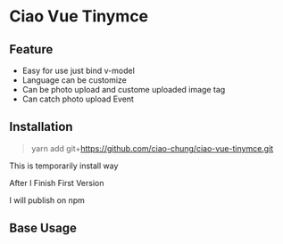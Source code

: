 # Ciao Vue Tinymce

## Feature

* Easy for use just bind v-model
* Language can be customize
* Can be photo upload and custome uploaded image tag
* Can catch photo upload Event

## Installation

> yarn add git+https://github.com/ciao-chung/ciao-vue-tinymce.git

This is temporarily install way

After I Finish First Version

I will publish on npm

## Base Usage
